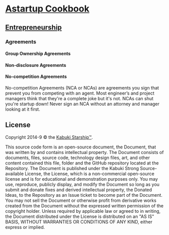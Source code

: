 # [Astartup Cookbook](../readme.md)

## [Entrepreneurship](./readme.md)

### Agreements

#### Group Ownership Agreements

#### Non-disclosure Agreements

#### No-competition Agreements

No-competition Agreements (NCA or NCAs) are agreements you sign that prevent you from competing with an agent. Most engineer’s and project managers think that they're a complete joke but it's not. NCAs can shut you're startup down! Never sign an NCA without an attorney and manager looking at it first.

## License

Copyright 2014-9 © the [Kabuki Starship™](https://kabukistarship.com).

This source code form is an open-source document, the Document, that was written by and contains intellectual property. The Document consists of documents, files, source code, technology design files, art, and other content contained this file, folder and the GitHub repository located at the Repository. The Document is published under the Kabuki Strong Source-available License, the License, which is a non-commercial open-source license and is for educational and demonstration purposes only. You may use, reproduce, publicly display, and modify the Document so long as you submit and donate fixes and derived intellectual property, the Donated Ideas, to the Repository as an Issue ticket to become part of the Document. You may not sell the Document or otherwise profit from derivative works created from the Document without the expressed written permission of the copyright holder. Unless required by applicable law or agreed to in writing, the Document distributed under the License is distributed on an "AS IS" BASIS, WITHOUT WARRANTIES OR CONDITIONS OF ANY KIND, either express or implied.
